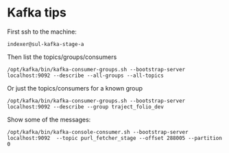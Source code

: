# Kafka tips

First ssh to the machine:
```
indexer@sul-kafka-stage-a
```

Then list the topics/groups/consumers
```
/opt/kafka/bin/kafka-consumer-groups.sh --bootstrap-server localhost:9092 --describe --all-groups --all-topics
```

Or just the topics/consumers for a known group
```
/opt/kafka/bin/kafka-consumer-groups.sh --bootstrap-server localhost:9092 --describe --group traject_folio_dev
```


Show some of the messages:
```
/opt/kafka/bin/kafka-console-consumer.sh --bootstrap-server localhost:9092  --topic purl_fetcher_stage --offset 288005 --partition 0
```
